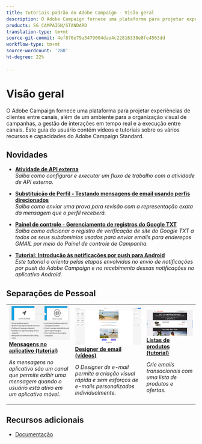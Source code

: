 ```yaml
---
title: Tutoriais padrão do Adobe Campaign - Visão geral
description: O Adobe Campaign fornece uma plataforma para projetar experiências de clientes entre canais, além de um ambiente para a organização visual de campanhas, a gestão de interações em tempo real e a execução entre canais. Este guia do usuário contém vídeos e tutoriais sobre os vários recursos e capacidades do Adobe Campaign Standard.
products: SG_CAMPAIGN/STANDARD
translation-type: tm+mt
source-git-commit: 4ef870e79a3479004dae4c22816338e8fe4563dd
workflow-type: tm+mt
source-wordcount: '288'
ht-degree: 22%

---
```



# Visão geral

O Adobe Campaign fornece uma plataforma para projetar experiências de clientes entre canais, além de um ambiente para a organização visual de campanhas, a gestão de interações em tempo real e a execução entre canais. Este guia do usuário contém vídeos e tutoriais sobre os vários recursos e capacidades do Adobe Campaign Standard.

## Novidades

* **[Atividade de API externa](/help/managing-processes-and-data/data-management-activities/external-api-activity.md)**   <br>
   *Saiba como configurar e executar um fluxo de trabalho com a atividade de API externa.*

* **[Substituição de Perfil - Testando mensagens de email usando perfis direcionados](/help/communication-channels/email/profile-substitution.md)**   <br>
   *Saiba como enviar uma prova para revisão com a representação exata da mensagem que o perfil receberá.*

* **[Painel de controle - Gerenciamento de registros do Google TXT](/help/administrating/control-panel/google-txt-record-management.md)**   <br>
   *Saiba como adicionar o registro de verificação de site do Google TXT a todos os seus subdomínios usados para enviar emails para endereços GMAIL por meio do Painel de controle de Campanha.*

* **[Tutorial: Introdução às notificações por push para Android](https://docs.adobe.com/content/help/en/campaign-standard-learn/getting-started-with-push-notifications-android/introduction.html)**   <br>
   *Este tutorial o orienta pelas etapas envolvidas no envio de notificações por push do Adobe Campaign e no recebimento dessas notificações no aplicativo Android.*

## Separações de Pessoal

<table>
<tr>
  <td>
    <a href="./communication-channels/mobile/in-app/in-app-message-overview.md"> 
      <img alt="Mensagens no aplicativo (tutorial)" src="./assets/in_app_messaging.png"/>
    </a>
    <div>
      <a href="./communication-channels/mobile/in-app/in-app-message-overview.md">
    <strong>Mensagens no aplicativo (tutorial)</strong>
    </a>
    </div>
    <p>
    <em>As mensagens no aplicativo são um canal que permite exibir uma mensagem quando o usuário está ativo em um aplicativo móvel.</em>
    <p>
  </td>
   <td>
    <a href="./designing-content/email-designer/email-designer-overview.md">
      <img alt="Designer de email (vídeos)" src="./assets/email_designer_tutorial.png" />
    </a>
    <div>
      <a href="./designing-content/email-designer/email-designer-overview.md">
    <strong>Designer de email (vídeos)</strong>
    </a>
    </div>
    <p>
    <em>O Designer de e-mail permite a criação visual rápida e sem esforços de e-mails personalizados individualmente.</em>
    <p>
  </td>
  <td>
    <a href="./designing-content/product-listings-in-transactional-email.md">
      <img alt="Personalizar emails usando blocos de conteúdo dinâmico (vídeo)" src="./assets/acs_product_listings.png" />
    </a>
    <div>
      <a href="./designing-content/product-listings-in-transactional-email.md">
    <strong>Listas de produtos (tutorial)</strong>
    </a>
    </div>
    <p>
    <em>Crie emails transacionais com uma lista de produtos e ofertas. </em>
    <p>
  </td>
</tr>
</table>

## Recursos adicionais

* [Documentação](https://docs.adobe.com/content/help/pt-BR/campaign-standard/using/campaign-standard-home.html)
